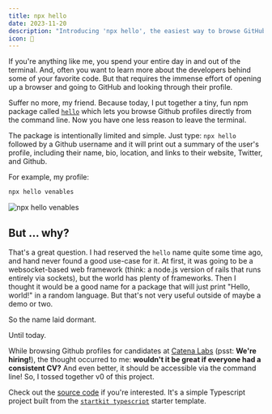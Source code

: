 ```yaml
---
title: npx hello
date: 2023-11-20
description: "Introducing 'npx hello', the easiest way to browse GitHub profiles from the command line."
icon: 👋
---
```


If you're anything like me, you spend your entire day in and out of the terminal. And, often you want to learn more about the developers behind some of your favorite code. But that requires the immense effort of opening up a browser and going to GitHub and looking through their profile.

Suffer no more, my friend. Because today, I put together a tiny, fun npm package called [`hello`](https://www.npmjs.com/package/hello) which lets you browse Github profiles directly from the command line. Now you have one less reason to leave the terminal.

The package is intentionally limited and simple. Just type: `npx hello` followed by a Github username and it will print out a summary of the user's profile, including their name, bio, location, and links to their website, Twitter, and Github.

For example, my profile:

```sh
npx hello venables
```

![npx hello venables](/images/posts/npx-hello.png)

## But ... why?

That's a great question. I had reserved the `hello` name quite some time ago, and hand never found a good use-case for it. At first, it was
going to be a websocket-based web framework (think: a node.js version of rails that runs entirely via sockets), but the world has plenty of frameworks. Then I thought it would be a good name for a package that will just print "Hello, world!" in a random language. But that's not very useful outside of maybe a demo or two.

So the name laid dormant.

Until today.

While browsing Github profiles for candidates at [Catena Labs](https://catena.xyz) (psst: **We're hiring!**), the thought
occurred to me: **wouldn't it be great if everyone had a consistent CV?** And even better, it should be accessible via the command line! So, I tossed together v0 of this project.

Check out the [source code](https://github.com/hello-js/hello) if you're interested. It's a simple Typescript project built from the [`startkit typescript`](https://github.com/startkit-dev/typescript) starter template.
